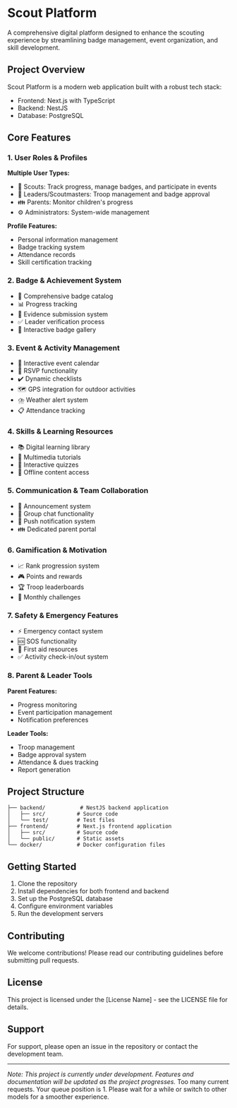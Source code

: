       
# Scout Platform

A comprehensive digital platform designed to enhance the scouting experience by streamlining badge management, event organization, and skill development.

## Project Overview

Scout Platform is a modern web application built with a robust tech stack:
- Frontend: Next.js with TypeScript
- Backend: NestJS
- Database: PostgreSQL

## Core Features

### 1. User Roles & Profiles

**Multiple User Types:**
- 🎯 Scouts: Track progress, manage badges, and participate in events
- 👥 Leaders/Scoutmasters: Troop management and badge approval
- 👪 Parents: Monitor children's progress
- ⚙️ Administrators: System-wide management

**Profile Features:**
- Personal information management
- Badge tracking system
- Attendance records
- Skill certification tracking

### 2. Badge & Achievement System

- 🏅 Comprehensive badge catalog
- 📊 Progress tracking
- 📸 Evidence submission system
- ✅ Leader verification process
- 🎨 Interactive badge gallery

### 3. Event & Activity Management

- 📅 Interactive event calendar
- 📝 RSVP functionality
- ✔️ Dynamic checklists
- 🗺️ GPS integration for outdoor activities
- ⛈️ Weather alert system
- 📋 Attendance tracking

### 4. Skills & Learning Resources

- 📚 Digital learning library
- 🎥 Multimedia tutorials
- 📝 Interactive quizzes
- 💾 Offline content access

### 5. Communication & Team Collaboration

- 📢 Announcement system
- 💬 Group chat functionality
- 🔔 Push notification system
- 👪 Dedicated parent portal

### 6. Gamification & Motivation

- 📈 Rank progression system
- 🎮 Points and rewards
- 🏆 Troop leaderboards
- 🎯 Monthly challenges

### 7. Safety & Emergency Features

- ⚡ Emergency contact system
- 🆘 SOS functionality
- 🏥 First aid resources
- ✅ Activity check-in/out system

### 8. Parent & Leader Tools

**Parent Features:**
- Progress monitoring
- Event participation management
- Notification preferences

**Leader Tools:**
- Troop management
- Badge approval system
- Attendance & dues tracking
- Report generation

## Project Structure

```
├── backend/           # NestJS backend application
│   ├── src/          # Source code
│   └── test/         # Test files
├── frontend/         # Next.js frontend application
│   ├── src/          # Source code
│   └── public/       # Static assets
└── docker/           # Docker configuration files
```

## Getting Started

1. Clone the repository
2. Install dependencies for both frontend and backend
3. Set up the PostgreSQL database
4. Configure environment variables
5. Run the development servers

## Contributing

We welcome contributions! Please read our contributing guidelines before submitting pull requests.

## License

This project is licensed under the [License Name] - see the LICENSE file for details.

## Support

For support, please open an issue in the repository or contact the development team.

---

*Note: This project is currently under development. Features and documentation will be updated as the project progresses.*
        Too many current requests. Your queue position is 1. Please wait for a while or switch to other models for a smoother experience.